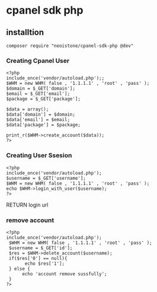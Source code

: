 # cpanel sdk php

## installtion ###
```
composer require "neoistone/cpanel-sdk-php @dev"
```

### Creating Cpanel User ###
```
<?php
include_once('vendor/autoload.php');;
$WHM = new WHM( false , '1.1.1.1' , 'root' , 'pass' );
$domain = $_GET['domain'];
$email = $_GET['email'];
$package = $_GET['package'];

$data = array();
$data['domain'] = $domain;
$data['email'] = $email;
$data['package'] = $package;

print_r($WHM->create_account($data));
?>
```

### Creating User Ssesion ###
```
<?php
include_once('vendor/autoload.php');
$username = $_GET['username'];
$WHM = new WHM( false , '1.1.1.1' , 'root' , 'pass' );
echo $WHM->login_with_user($username);
?>
```
RETURN login url

### remove account ###
```
<?php
include_once('vendor/autoload.php');
 $WHM = new WHM( false , '1.1.1.1' , 'root' , 'pass' );
 $username = $_GET['id'];
 $res = $WHM->delete_account($username);
 if($res['0'] == null){
	   echo $res['1'];
 } else {
	  echo 'account remove sussfully';
 }
?>
```
